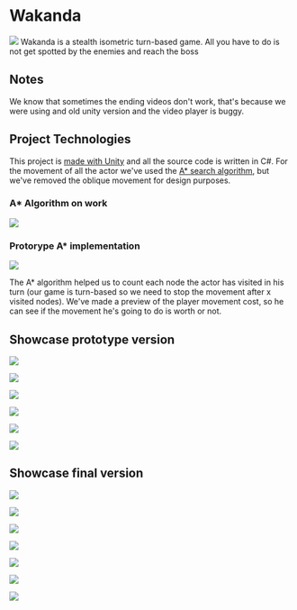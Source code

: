 # Wakanda
![](https://i.imgur.com/npY2xvT.png)
Wakanda is a stealth isometric turn-based game. All you have to do is not get spotted by the enemies and reach the boss





## Notes
We know that sometimes the ending videos don't work, that's because we were using and old unity version and the video player is buggy.





## Project Technologies
This project is [made with Unity](https://unity3d.com/) and all the source code is written in C#. For the movement of all the actor we've used the [A* search algorithm](https://en.wikipedia.org/wiki/A*_search_algorithm), but we've removed the oblique movement for design purposes. 


### A* Algorithm on work
![](https://lh3.googleusercontent.com/-sBqMk8wQdqc/UXg7pyUEJkI/AAAAAAAAMJs/PpagqdIBFP0/w506-h300/path.gif)

### Protorype A* implementation
![](https://imgur.com/8a4PNwk.jpg)




The A* algorithm helped us to count each node the actor has visited in his turn (our game is turn-based so we need to stop the movement after x visited nodes). We've made a preview of the player movement cost, so he can see if the movement he's going to do is worth or not.






## Showcase prototype version

![](https://i.imgur.com/gf9OrBq.jpg)


![](https://i.imgur.com/WnXIscu.jpg)


![](https://i.imgur.com/wazZTKp.jpg)


![](https://i.imgur.com/dr4dpl8.jpg)


![](https://i.imgur.com/ELk459e.jpg)


![](https://i.imgur.com/e4NIobd.jpg)









## Showcase final version

![](https://i.imgur.com/Alkvo0m.jpg)


![](https://i.imgur.com/6X6lv7j.png)


![](https://i.imgur.com/TShTYN5.jpg)


![](https://i.imgur.com/bRNYK4P.jpg)


![](https://i.imgur.com/T5WI8YX.png)


![](https://i.imgur.com/YKlzwPX.png)


![](https://i.imgur.com/INYvLn3.jpg)


